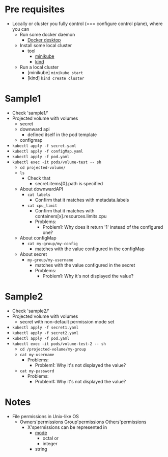# Pre requisites
* Locally or cluster you fully control (=== configure control plane), where you can
  * Run some docker daemon
    * [Docker desktop](https://www.docker.com/products/docker-desktop/)
  * Install some local cluster
    * tool
      * [minikube](https://minikube.sigs.k8s.io/docs/start/)
      * [kind](https://kind.sigs.k8s.io/)
  * Run a local cluster
    * [minikube]  `minikube start`
    * [kind] `kind create cluster`
  
# Sample1
* Check 'sample1/'
* Projected volume with volumes
  * secret
  * downward api
    * defined itself in the pod template
  * configmap
* `kubectl apply -f secret.yaml`
* `kubectl apply -f configMap.yaml`
* `kubectl apply -f pod.yaml`
* `kubectl exec -it pods/volume-test -- sh`
  * `cd projected-volume/`
  * `ls`
    * Check that 
      * secret.items[0].path is specified
  * About downwardAPI
    * `cat labels`
      * Confirm that it matches with metadata.labels
    * `cat cpu_limit`
      * Confirm that it matches with containers[x].resources.limits.cpu
      * Problems:
        * Problem1: Why does it return '1' instead of the configured one?
  * About configMap
    * `cat my-group/my-config`
      * matches with the value configured in the configMap
  * About secret
    * `my-group/my-username`
      * matches with the value configured in the secret
      * Problems:
        * Problem1: Why it's not displayed the value?

# Sample2
* Check 'sample2/'
* Projected volume with volumes
  * secret with non-default permission mode set
* `kubectl apply -f secret1.yaml`
* `kubectl apply -f secret2.yaml`
* `kubectl apply -f pod.yaml`
* `kubectl exec -it pods/volume-test-2 -- sh`
  * `cd /projected-volume/my-group`
  * `cat my-username`
    * Problems:
      * Problem1: Why it's not displayed the value?
  * `cat my-password`
    * Problems:
      * Problem1: Why it's not displayed the value?

# Notes
* File permissions in Unix-like OS
  * Owners'permissions Group'permissions Others'permissions
    * X'spermissions can be represented in
      * [mode](https://www.nexcess.net/help/what-is-chmod/) 
        * octal or
        * integer
      * string

